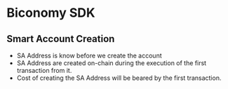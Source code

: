 # Biconomy SDK

## Smart Account Creation

- SA Address is know before we create the account
- SA Address are created on-chain during the execution of the first transaction from it.
- Cost of creating the SA Address will be beared by the first transaction.

